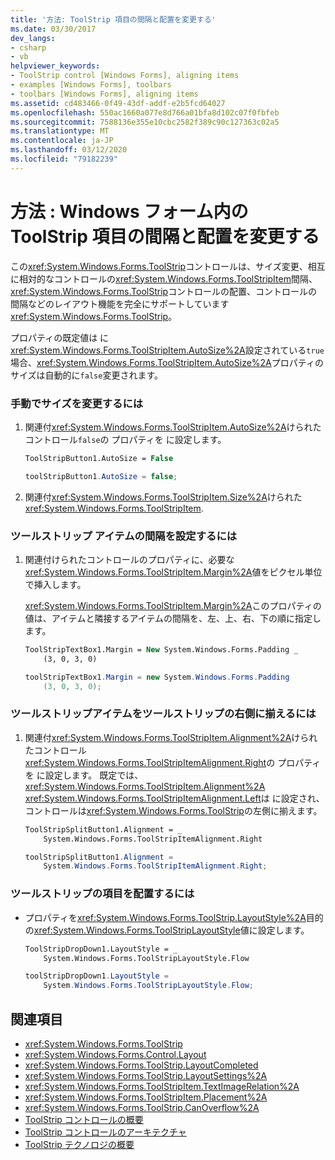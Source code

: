 ```yaml
---
title: '方法: ToolStrip 項目の間隔と配置を変更する'
ms.date: 03/30/2017
dev_langs:
- csharp
- vb
helpviewer_keywords:
- ToolStrip control [Windows Forms], aligning items
- examples [Windows Forms], toolbars
- toolbars [Windows Forms], aligning items
ms.assetid: cd483466-0f49-43df-addf-e2b5fcd64027
ms.openlocfilehash: 550ac1660a077e8d766a01bfa8d102c07f0fbfeb
ms.sourcegitcommit: 7588136e355e10cbc2582f389c90c127363c02a5
ms.translationtype: MT
ms.contentlocale: ja-JP
ms.lasthandoff: 03/12/2020
ms.locfileid: "79182239"
---
```

# <a name="how-to-change-the-spacing-and-alignment-of-toolstrip-items-in-windows-forms"></a>方法 : Windows フォーム内の ToolStrip 項目の間隔と配置を変更する
この<xref:System.Windows.Forms.ToolStrip>コントロールは、サイズ変更、相互に相対的なコントロールの<xref:System.Windows.Forms.ToolStripItem>間隔、<xref:System.Windows.Forms.ToolStrip>コントロールの配置、コントロールの間隔などのレイアウト機能を完全にサポートしています<xref:System.Windows.Forms.ToolStrip>。  
  
 プロパティの既定値は に<xref:System.Windows.Forms.ToolStripItem.AutoSize%2A>設定されている`true`場合、<xref:System.Windows.Forms.ToolStripItem.AutoSize%2A>プロパティのサイズは自動的に`false`変更されます。  
  
### <a name="to-manually-size-a-toolstripitem"></a>手動でサイズを変更するには  
  
1. 関連付<xref:System.Windows.Forms.ToolStripItem.AutoSize%2A>けられたコントロール`false`の プロパティを に設定します。  
  
    ```vb  
    ToolStripButton1.AutoSize = False  
    ```  
  
    ```csharp  
    toolStripButton1.AutoSize = false;  
    ```  
  
2. 関連付<xref:System.Windows.Forms.ToolStripItem.Size%2A>けられた<xref:System.Windows.Forms.ToolStripItem>.  
  
### <a name="to-set-the-spacing-of-a-toolstripitem"></a>ツールストリップ アイテムの間隔を設定するには  
  
1. 関連付けられたコントロールのプロパティに、必要な<xref:System.Windows.Forms.ToolStripItem.Margin%2A>値をピクセル単位で挿入します。  
  
     <xref:System.Windows.Forms.ToolStripItem.Margin%2A>このプロパティの値は、アイテムと隣接するアイテムの間隔を、左、上、右、下の順に指定します。  
  
    ```vb  
    ToolStripTextBox1.Margin = New System.Windows.Forms.Padding _  
        (3, 0, 3, 0)  
    ```  
  
    ```csharp  
    toolStripTextBox1.Margin = new System.Windows.Forms.Padding
        (3, 0, 3, 0);  
    ```  
  
### <a name="to-align-a-toolstripitem-to-the-right-side-of-the-toolstrip"></a>ツールストリップアイテムをツールストリップの右側に揃えるには  
  
1. 関連付<xref:System.Windows.Forms.ToolStripItem.Alignment%2A>けられたコントロール<xref:System.Windows.Forms.ToolStripItemAlignment.Right>の プロパティを に設定します。 既定では、 <xref:System.Windows.Forms.ToolStripItem.Alignment%2A> <xref:System.Windows.Forms.ToolStripItemAlignment.Left>は に設定され、コントロールは<xref:System.Windows.Forms.ToolStrip>の左側に揃えます。  
  
    ```vb  
    ToolStripSplitButton1.Alignment = _  
        System.Windows.Forms.ToolStripItemAlignment.Right  
    ```  
  
    ```csharp  
    toolStripSplitButton1.Alignment =
        System.Windows.Forms.ToolStripItemAlignment.Right;  
    ```  
  
### <a name="to-arrange-toolstrip-items-on-the-toolstrip"></a>ツールストリップの項目を配置するには  
  
- プロパティを<xref:System.Windows.Forms.ToolStrip.LayoutStyle%2A>目的の<xref:System.Windows.Forms.ToolStripLayoutStyle>値に設定します。  
  
    ```vb  
    ToolStripDropDown1.LayoutStyle = _  
        System.Windows.Forms.ToolStripLayoutStyle.Flow  
    ```  
  
    ```csharp  
    toolStripDropDown1.LayoutStyle =
        System.Windows.Forms.ToolStripLayoutStyle.Flow;  
    ```  
  
## <a name="see-also"></a>関連項目

- <xref:System.Windows.Forms.ToolStrip>
- <xref:System.Windows.Forms.Control.Layout>
- <xref:System.Windows.Forms.ToolStrip.LayoutCompleted>
- <xref:System.Windows.Forms.ToolStrip.LayoutSettings%2A>
- <xref:System.Windows.Forms.ToolStripItem.TextImageRelation%2A>
- <xref:System.Windows.Forms.ToolStripItem.Placement%2A>
- <xref:System.Windows.Forms.ToolStrip.CanOverflow%2A>
- [ToolStrip コントロールの概要](toolstrip-control-overview-windows-forms.md)
- [ToolStrip コントロールのアーキテクチャ](toolstrip-control-architecture.md)
- [ToolStrip テクノロジの概要](toolstrip-technology-summary.md)
